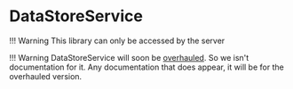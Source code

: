# DataStoreService

!!! Warning
    This library can only be accessed by the server

!!! Warning
    DataStoreService will soon be [overhauled](https://github.com/DontRevealMe/Framework/issues/6). So we isn't documentation for it.
    Any documentation that does appear, it will be for the overhauled version.
